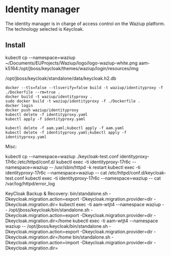 Identity manager
================

The identity manager is in charge of access control on the Waziup platform.
The technology selected is Keycloak.

Install
-------
kubectl cp  --namespace=waziup  ~/Documents/EUProjects/Waziup/logo/logo-waziup-white.png aam-k5164:/opt/jboss/keycloak/themes/waziup/login/resources/img

/opt/jboss/keycloak/standalone/data/keycloak.h2.db

```
docker --tls=false --tlsverify=false build -t waziup/identityproxy -f ./Dockerfile --rm=true .
docker build -t waziup/identityproxy .
sudo docker build -t waziup/identityproxy -f ./Dockerfile .
docker login
docker push waziup/identityproxy
kubectl delete -f identityproxy.yaml
kubectl apply -f identityproxy.yaml

kubectl delete -f aam.yaml;kubectl apply -f aam.yaml
kubectl delete -f identityproxy.yaml;kubectl apply -f identityproxy.yaml
```

Misc:

kubectl cp --namespace=waziup ./keycloak-test.conf identityproxy-17r6c:/etc/httpd/conf.d/
kubectl exec -ti identityproxy-17r6c --namespace=waziup --  /usr/sbin/httpd -k restart
kubectl exec -ti identityproxy-17r6c --namespace=waziup --  cat /etc/httpd/conf.d/keycloak-test.conf
kubectl exec -ti identityproxy-17r6c --namespace=waziup --  cat /var/log/httpd/error_log

KeyCloak Backup & Recovery:
bin/standalone.sh -Dkeycloak.migration.action=export -Dkeycloak.migration.provider=dir -Dkeycloak.migration.dir=
kubectl exec -ti aam-wtjt4 --namespace waziup -- /opt/jboss/keycloak/bin/standalone.sh -Dkeycloak.migration.action=export -Dkeycloak.migration.provider=dir -Dkeycloak.migration.dir=/home
kubectl exec -ti aam-wtjt4 --namespace waziup -- /opt/jboss/keycloak/bin/standalone.sh -Dkeycloak.migration.action=export -Dkeycloak.migration.provider=dir -Dkeycloak.migration.dir=/home
bin/standalone.sh -Dkeycloak.migration.action=import -Dkeycloak.migration.provider=dir -Dkeycloak.migration.dir=
